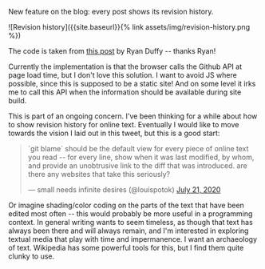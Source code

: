 New feature on the blog: every post shows its revision history.

![Revision history]({{site.baseurl}}{% link assets/img/revision-history.png %})

The code is taken from [this post](https://ryanjduffy.github.io/blog/2016/01/08/including-git-history-in-a-jekyll-post.html) by Ryan Duffy -- thanks Ryan!

Currently the implementation is that the browser calls the Github API at page load time, but I don't love this solution. I want to avoid JS where possible, since this is supposed to be a static site! And on some level it irks me to call this API when the information should be available during site build.

This is part of an ongoing concern. I've been thinking for a while about how to show revision history for online text. Eventually I would like to move towards the vision I laid out in this tweet, but this is a good start:
<blockquote class="twitter-tweet">
<p lang="en" dir="ltr">`git blame` should be the default view for every piece of online text you read -- for every line, show when it was last modified, by whom, and provide an unobtrusive link to the diff that was introduced. are there any websites that take this seriously?</p>&mdash; small needs infinite desires (@louispotok) 
<a href="https://twitter.com/louispotok/status/1285594751694036993?ref_src=twsrc%5Etfw">July 21, 2020</a>
</blockquote> 
<script async src="https://platform.twitter.com/widgets.js" charset="utf-8"></script> 

Or imagine shading/color coding on the parts of the text that have been edited most often -- this would probably be more useful in a programming context. In general writing wants to seem timeless, as though that text has always been there and will always remain, and I'm interested in exploring textual media that play with time and impermanence. I want an archaeology of text. Wikipedia has some powerful tools for this, but I find them quite clunky to use.
